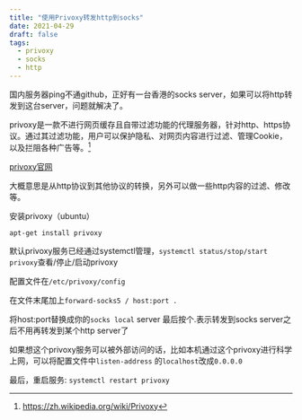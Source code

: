 ```yaml
---
title: "使用Privoxy转发http到socks"
date: 2021-04-29
draft: false
tags:
  - privoxy
  - socks
  - http
---
```

国内服务器ping不通github，正好有一台香港的socks server，如果可以将http转发到这台server，问题就解决了。

privoxy是一款不进行网页缓存且自带过滤功能的代理服务器，针对http、https协议。通过其过滤功能，用户可以保护隐私、对网页内容进行过滤、管理Cookie，以及拦阻各种广告等。[^first]

[privoxy官网](https://www.privoxy.org)

大概意思是从http协议到其他协议的转换，另外可以做一些http内容的过滤、修改等。

安装privoxy（ubuntu）

`apt-get install privoxy`

默认privoxy服务已经通过systemctl管理，`systemctl status/stop/start privoxy`查看/停止/启动privoxy

配置文件在`/etc/privoxy/config`

在文件末尾加上`forward-socks5 / host:port .`

将host:port替换成你的`socks local` server  最后按个.表示转发到socks server之后不用再转发到某个http server了

如果想这个privoxy服务可以被外部访问的话，比如本机通过这个privoxy进行科学上网，可以将配置文件中`listen-address` 的`localhost`改成`0.0.0.0`

最后，重启服务: `systemctl restart privoxy`

[^first]: https://zh.wikipedia.org/wiki/Privoxy
